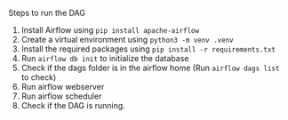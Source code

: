Steps to run the DAG

1. Install Airflow using `pip install apache-airflow`
2. Create a virtual environment using `python3 -m venv .venv`
3. Install the required packages using `pip install -r requirements.txt`
4. Run `airflow db init` to initialize the database
5. Check if the dags folder is in the airflow home (Run `airflow dags list` to check)
6. Run airflow webserver
7. Run airflow scheduler
8. Check if the DAG is running.



